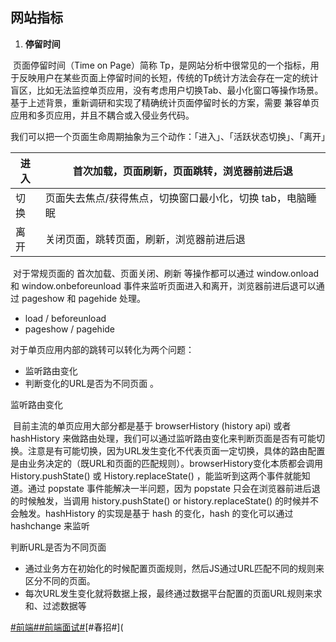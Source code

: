 ## 网站指标

1. **停留时间**

​		页面停留时间（Time on Page）简称 Tp，是网站分析中很常见的一个指标，用于反映用户在某些页面上停留时间的长短，传统的Tp统计方法会存在一定的统计盲区，比如无法监控单页应用，没有考虑用户切换Tab、最小化窗口等操作场景。基于上述背景，重新调研和实现了精确统计页面停留时长的方案，需要 兼容单页应用和多页应用，并且不耦合或入侵业务代码。

​		我们可以把一个页面生命周期抽象为三个动作：「进入」、「活跃状态切换」、「离开」

| 进入 | 首次加载，页面刷新，页面跳转，浏览器前进后退              |
| ---- | --------------------------------------------------------- |
| 切换 | 页面失去焦点/获得焦点，切换窗口最小化，切换 tab，电脑睡眠 |
| 离开 | 关闭页面，跳转页面，刷新，浏览器前进后退                  |

​		对于常规页面的 首次加载、页面关闭、刷新 等操作都可以通过 window.onload 和 window.onbeforeunload 事件来监听页面进入和离开，浏览器前进后退可以通过 pageshow 和 pagehide 处理。

- load / beforeunload
- pageshow / pagehide

对于单页应用内部的跳转可以转化为两个问题：

- 监听路由变化
- 判断变化的URL是否为不同页面 。

监听路由变化

​		目前主流的单页应用大部分都是基于 browserHistory (history api) 或者 hashHistory 来做路由处理，我们可以通过监听路由变化来判断页面是否有可能切换。注意是有可能切换，因为URL发生变化不代表页面一定切换，具体的路由配置是由业务决定的（既URL和页面的匹配规则）。browserHistory变化本质都会调用 History.pushState() 或 History.replaceState() ，能监听到这两个事件就能知道。通过 popstate 事件能解决一半问题，因为 popstate 只会在浏览器前进后退的时候触发，当调用 history.pushState() or history.replaceState() 的时候并不会触发。hashHistory 的实现是基于 hash 的变化，hash 的变化可以通过 hashchange 来监听

判断URL是否为不同页面

- 通过业务方在初始化的时候配置页面规则，然后JS通过URL匹配不同的规则来区分不同的页面。
- 每次URL发生变化就将数据上报，最终通过数据平台配置的页面URL规则来求和、过滤数据等

[#前端#]()[#前端面试#]()[#春招#](